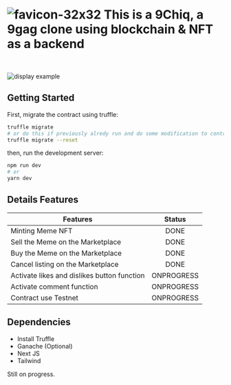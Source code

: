 
# ![favicon-32x32](https://user-images.githubusercontent.com/19762585/174510071-6758e22d-76c8-493e-a5fe-7f9aa8ae0648.png) This is a **9Chiq**, a 9gag clone using blockchain & NFT as a backend

<br>

![display example](https://user-images.githubusercontent.com/19762585/174509955-a81d7981-48a3-41a1-b7a2-f627234b579d.png)


## Getting Started

First, migrate the contract using truffle:

```bash
truffle migrate
# or do this if previously alredy run and do some modification to contract, just in case
truffle migrate --reset
```

then, run the development server:

```bash
npm run dev
# or
yarn dev
```

## Details Features

| Features | Status | 
| --- | :---: |
| Minting Meme NFT | DONE |
| Sell the Meme on the Marketplace | DONE |
| Buy the Meme on the Marketplace | DONE |
| Cancel listing on the Marketplace | DONE |
| Activate likes and dislikes button function | ONPROGRESS |
| Activate comment function | ONPROGRESS |
| Contract use Testnet | ONPROGRESS |

## Dependencies

- Install Truffle
- Ganache (Optional)
- Next JS
- Tailwind

Still on progress.
